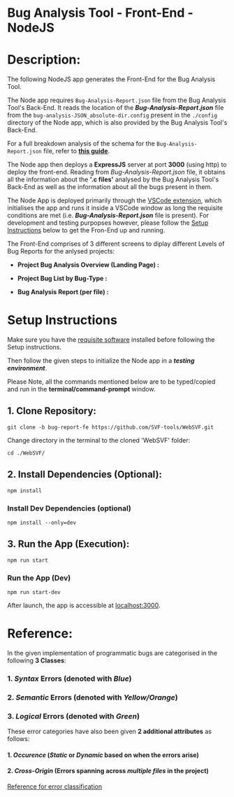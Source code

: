 # Bug Analysis Tool - Front-End - NodeJS

# Description:

The following NodeJS app generates the Front-End for the Bug Analysis Tool.

The Node app requires `` Bug-Analysis-Report.json `` file from the Bug Analysis Tool's Back-End.
It reads the location of the ***Bug-Analysis-Report.json*** file from the `` bug-analysis-JSON_absolute-dir.config ``
present in the `` ./config `` directory of the Node app, which is also provided by the Bug Analysis Tool's Back-End.

For a full breakdown analysis of the schema for the `` Bug-Analysis-Report.json `` file, refer to **[this guide](https://github.com/SVF-tools/WebSVF/blob/bug-report-fe/docs/Analysis%20Report%20Schema.md)**.

The Node app then deploys a **ExpressJS** server at port **3000** (using http) to deploy the front-end. Reading from _Bug-Analysis-Report.json_ file, it obtains all the information about the **'.c files'** analysed by the Bug Analysis Tool's Back-End as well as the information about all the bugs present in them.

The Node App is deployed primarily through the [VSCode extension](https://github.com/SVF-tools/WebSVF/blob/master/src/bug-report-fe_extension/bug-report-fe_extension_0.0.1.vsix), which initialises the app and runs it inside a VSCode window as long the requisite conditions are met (i.e. ***Bug-Analysis-Report.json*** file is present). For development and testing purpopses however, please follow the [Setup Instructions]() below to get the Fron-End up and running.

The Front-End comprises of 3 different screens to diplay different Levels of Bug Reports for the anlysed projects:

- **Project Bug Analysis Overview (Landing Page) :**



- **Project Bug List by Bug-Type :**



- **Bug Analysis Report (per file) :**



# Setup Instructions

Make sure you have the [requisite software](https://github.com/SVF-tools/WebSVF/tree/master#step-1-install-requisite-software) installed before following the Setup instructions.

Then follow the given steps to initialize the Node app in a ***testing environment***. 

Please Note, all the commands mentioned below are to be typed/copied and run in the **terminal/command-prompt** window.

## 1. Clone Repository:

```
git clone -b bug-report-fe https://github.com/SVF-tools/WebSVF.git
```
Change directory in the terminal to the cloned 'WebSVF' folder:

```
cd ./WebSVF/
```

## 2. Install Dependencies (Optional):

```
npm install
```

### Install Dev Dependencies (optional)
```
npm install --only=dev
```

## 3. Run the App (Execution):

```
npm run start
```

### Run the App (Dev)

```
npm run start-dev
```

After launch, the app is accessible at [localhost:3000](http://localhost:3000/).

# Reference:

In the given implementation of programmatic bugs are categorised in the following **3 Classes**:

### 1. **_Syntax_ Errors** (denoted with _Blue_)
### 2. **_Semantic_ Errors** (denoted with _Yellow/Orange_)
### 3. **_Logical_ Errors** (denoted with _Green_)

These error categories have also been given **2 additional attributes** as follows:

#### 1. **_Occurence_** (_Static_ or _Dynamic_ based on when the errors arise)
#### 2. **_Cross-Origin_** (Errors spanning across _multiple files_ in the project)

[Reference for error classification](https://www.inf.unibz.it/~calvanese/teaching/04-05-ip/lecture-notes/uni09/node2.html)
